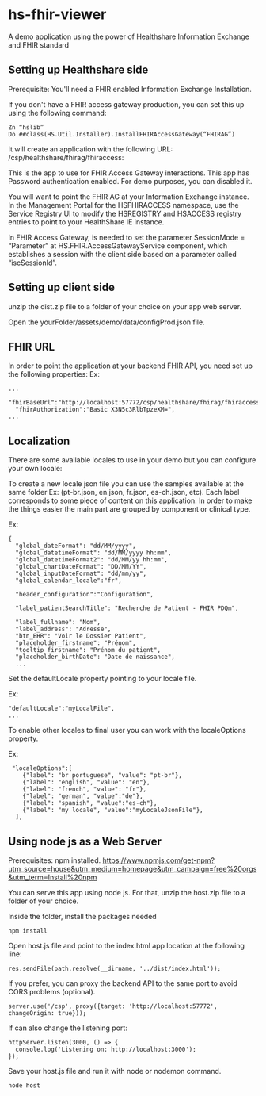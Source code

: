 # hs-fhir-viewer
A demo application using the power of Healthshare Information Exchange and FHIR standard

## Setting up Healthshare side

Prerequisite: You'll need a FHIR enabled Information Exchange Installation. 

If you don't have a FHIR access gateway production, you can set this up using the following command:
```
Zn “hslib”
Do ##class(HS.Util.Installer).InstallFHIRAccessGateway(“FHIRAG”)
```
It will create an application with the following URL:
/csp/healthshare/fhirag/fhiraccess:

This is the app to use for FHIR Access Gateway interactions. This app has Password authentication enabled. For demo purposes, you can disabled it.

You will want to point the FHIR AG at your Information Exchange instance.  In the Management Portal for the HSFHIRACCESS namespace, use the Service Registry UI to modify the HSREGISTRY and HSACCESS registry entries to point to your HealthShare IE instance.

In FHIR Access Gateway, is needed to set the parameter SessionMode = “Parameter” at HS.FHIR.AccessGatewayService component, which establishes a session with the client side based on a parameter called “iscSessionId”.

## Setting up client side

unzip the dist.zip file to a folder of your choice on your app web server.

Open the yourFolder/assets/demo/data/configProd.json file.

## FHIR URL

In order to point the application at your backend FHIR API, you need set up the following properties: 
Ex:
```
...
  "fhirBaseUrl":"http://localhost:57772/csp/healthshare/fhirag/fhiraccess",
  "fhirAuthorization":"Basic X3N5c3RlbTpzeXM=",
...
```

## Localization

There are some available locales to use in your demo but you can configure your own locale:

To create a new locale json file you can use the samples available at the same folder Ex: (pt-br.json, en.json, fr.json, es-ch.json, etc). Each label corresponds to some piece of content on this application. In order to make the things easier the main part are grouped by component or clinical type.

Ex:
```
{
  "global_dateFormat": "dd/MM/yyyy",
  "global_datetimeFormat": "dd/MM/yyyy hh:mm",
  "global_datetimeFormat2": "dd/MM/yy hh:mm",
  "global_chartDateFormat": "DD/MM/YY",
  "global_inputDateFormat": "dd/mm/yy",
  "global_calendar_locale":"fr",

  "header_configuration":"Configuration",

  "label_patientSearchTitle": "Recherche de Patient - FHIR PDQm",

  "label_fullname": "Nom",
  "label_address": "Adresse",
  "btn_EHR": "Voir le Dossier Patient",
  "placeholder_firstname": "Prénom",
  "tooltip_firstname": "Prénom du patient",
  "placeholder_birthDate": "Date de naissance",
  ...
  ```

Set the defaultLocale property pointing to your locale file.

Ex:
```
"defaultLocale":"myLocalFile",
...
```
To enable other locales to final user you can work with the localeOptions property.  

Ex:
```
 "localeOptions":[
    {"label": "br portuguese", "value": "pt-br"},
    {"label": "english", "value": "en"},
    {"label": "french", "value": "fr"},
    {"label": "german", "value":"de"},
    {"label": "spanish", "value":"es-ch"},
    {"label": "my locale", "value":"myLocaleJsonFile"},
  ],
```


## Using node js as a Web Server

Prerequisites: npm installed.
https://www.npmjs.com/get-npm?utm_source=house&utm_medium=homepage&utm_campaign=free%20orgs&utm_term=Install%20npm

You can serve this app using node js. For that, unzip the host.zip file to a folder of your choice.

Inside the folder, install the packages needed

```
npm install
```

Open host.js file and point to the index.html app location at the following line: 
```
res.sendFile(path.resolve(__dirname, '../dist/index.html'));
```

If you prefer, you can proxy the backend API to the same port to avoid CORS problems (optional).
```
server.use('/csp', proxy({target: 'http://localhost:57772', changeOrigin: true}));
```

If can also change the listening port:
```
httpServer.listen(3000, () => {
  console.log('Listening on: http://localhost:3000');
});
```

Save your host.js file and run it with node or nodemon command.
```
node host
```




